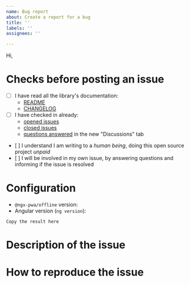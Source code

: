 ```yaml
---
name: Bug report
about: Create a report for a bug
title: ''
labels: ''
assignees: ''

---
```


<!-- Switch to the "Preview" tab to read the instructions more easily and be able to click on links directly -->

Hi,

# Checks before posting an issue

- [ ] I have read all the library's documentation:
  - [README](https://github.com/cyrilletuzi/ngx-pwa-offline/blob/main/README.md)
  - [CHANGELOG](https://github.com/cyrilletuzi/ngx-pwa-offline/blob/main/CHANGELOG.md)
- [ ] I have checked in already:
  - [opened issues](https://github.com/cyrilletuzi/ngx-pwa-offline/issues)
  - [closed issues](https://github.com/cyrilletuzi/ngx-pwa-offline/issues?q=is%3Aissue+is%3Aclosed)
  - [questions answered](https://github.com/cyrilletuzi/ngx-pwa-offline/discussions/categories/q-a) in the new "Discussions" tab
- [ ] I understand I am writing to a *human being*, doing this open source project *unpaid*
- [ ] I will be involved in my own issue, by answering questions and informing if the issue is resolved

<!-- Otherwise the issue will be closed. -->

# Configuration

- `@ngx-pwa/offline` version: 
- Angular version (`ng version`):
```
Copy the result here
```

# Description of the issue

<!-- Be precise, a vague description will not allow to find the problem. -->

# How to reproduce the issue

<!-- Most common scenarios have already been tested, so without reproduction steps I will not be able to help. -->

